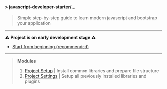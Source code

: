 #### \> javascript-developer-starter/ _
>Simple step-by-step guide to learn modern javascript and bootstrap your
application
>
---

**⚠ Project is on early development stage ⚠**

- [Start from beginning (recommended)][1]
---
>**Modules**
>1. [Project Setup][2] | Install common libraries and prepare file structure
>2. [Project Settings][3] | Setup all previously installed libraries and plugins

[1]: https://github.com/atre/javascript-developer-starter/tree/project-setup/init-yarn
[2]: https://github.com/atre/javascript-developer-starter/tree/project-setup/index
[3]: https://github.com/atre/javascript-developer-starter/tree/project-settings/index